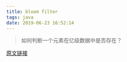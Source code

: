 ```yaml
---
title: bloom filter
tags: java
date: 2019-06-23 16:52:14
---
```



> 如何判断一个元素在亿级数据中是否存在？

[原文链接](https://mp.weixin.qq.com/s/O3Hl5bPwWr7KftKWNsbmsA)


